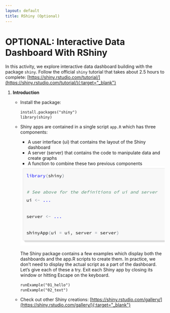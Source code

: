 ```yaml
---
layout: default
title: RShiny (Optional)
---
```


# OPTIONAL: Interactive Data Dashboard With RShiny

In this activity, we explore interactive data dashboard building with the package `shiny`. Follow the official `shiny` tutorial that takes about 2.5 hours to complete: [https://shiny.rstudio.com/tutorial/](https://shiny.rstudio.com/tutorial/){:target="_blank"}

1.  **Introduction**

    -   Install the package:
    
        ```
        install.packages("shiny")
        library(shiny)
        ```
    
    -   Shiny apps are contained in a single script `app.R` which has three components:
    
        -   A user interface (ui) that contains the layout of the Shiny dashboard
        -   A server (server) that contains the code to manipulate data and create graphs
        -   A function to combine these two previous components
            
        <img src="images/act-4/intro-1.png" alt="shiny app" style="width:720px;">
        
        The Shiny package contains a few examples which display both the dashboards and the app.R scripts to create them. In practice, we don’t need to display the actual script as a part of the dashboard. Let’s give each of these a try. Exit each Shiny app by closing its window or hitting Escape on the keyboard.
        
        ```
        runExample("01_hello")
        runExample("02_text")
        ```
    - Check out other Shiny creations: [https://shiny.rstudio.com/gallery/](https://shiny.rstudio.com/gallery/){:target="_blank"}

